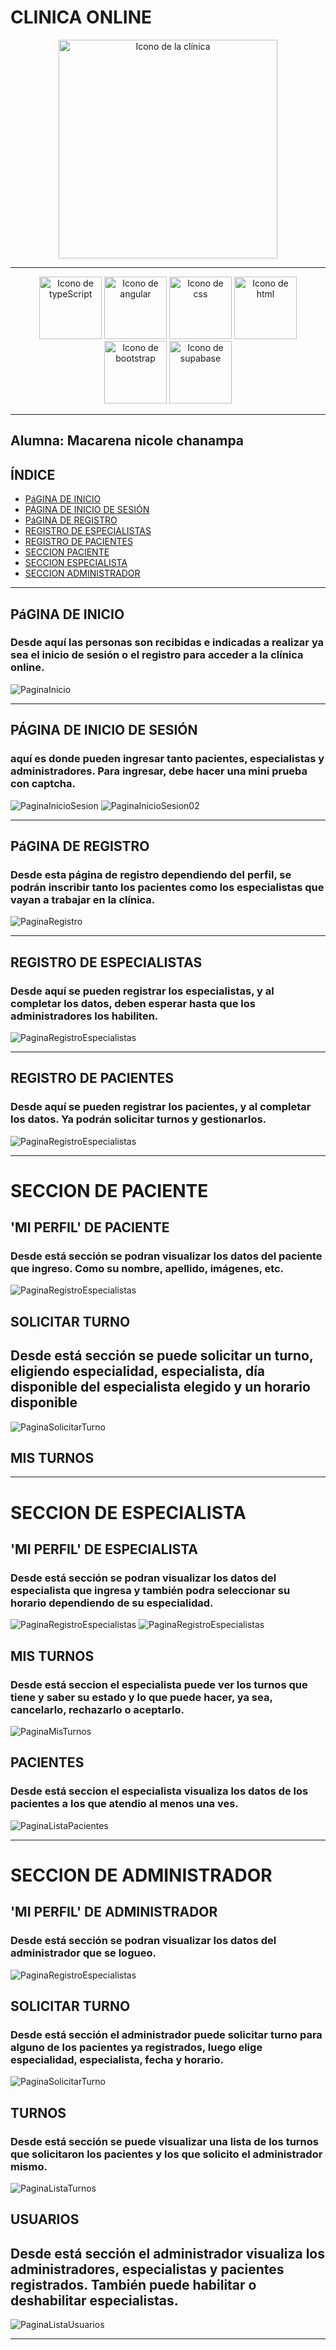 # CLINICA ONLINE
<p align="center">
    <img src="https://i.postimg.cc/59z68LyS/55-sin-t-tulo-1.png" width="350" height="350" alt="Icono de la clínica">
</p>

---

<p align="center">
    <img src="./src/assets/typeScript_icono.png" width="100" height="100" alt="Icono de typeScript">
    <img src="./src/assets/angular_icono.png" width="100" height="auto" alt="Icono de angular">
    <img src="./src/assets/css_icono.png" width="100" height="auto" alt="Icono de css">
    <img src="./src/assets/html_icono.png" width="100" height="auto" alt="Icono de html">
    <img src="./src/assets/bootstrap_icono.png" width="100" height="auto" alt="Icono de bootstrap">
    <img src="./src/assets/supabase_icono.png" width="100" height="auto" alt="Icono de supabase">
</p>

---

## Alumna: Macarena nicole chanampa 

## ÍNDICE
- [PáGINA DE INICIO](#paginaInicio)
- [PÁGINA DE INICIO DE SESIÓN](#paginaInicioSesion)
- [PáGINA DE REGISTRO](#paginaRegistro)
- [REGISTRO DE ESPECIALISTAS](#registroEspecialistas)
- [REGISTRO DE PACIENTES](#registroPacientes)
- [SECCION PACIENTE](#seccionPaciente)
- [SECCION ESPECIALISTA](#seccionEspecialista)
- [SECCION ADMINISTRADOR](#seccionAdministrador)

---

## PáGINA DE INICIO

### Desde aquí las personas son recibidas e indicadas a realizar ya sea el inicio de sesión o el registro para acceder a la clínica online.
![PaginaInicio](./src/assets/pagina_de_inicio.png)

---

## PÁGINA DE INICIO DE SESIÓN

### aquí es donde pueden ingresar tanto pacientes, especialistas y administradores. Para ingresar, debe hacer una mini prueba con captcha.
![PaginaInicioSesion](./src/assets/pagina_inicio_de_sesion.png)
![PaginaInicioSesion02](./src/assets/pagina_inicio_de_sesion_02.png)

---

## PáGINA DE REGISTRO

### Desde esta página de registro dependiendo del perfil, se podrán inscribir tanto los pacientes como los especialistas que vayan a trabajar en la clínica.
![PaginaRegistro](./src/assets/pagina_de_registro.png)

---

## REGISTRO DE ESPECIALISTAS

### Desde aquí se pueden registrar los especialistas, y al completar los datos, deben esperar hasta que los administradores los habiliten.
![PaginaRegistroEspecialistas](./src/assets/registro_especialista.png)

---

## REGISTRO DE PACIENTES

### Desde aquí se pueden registrar los pacientes, y al completar los datos. Ya podrán solicitar turnos y gestionarlos.
![PaginaRegistroEspecialistas](./src/assets/registro_paciente.png)

---

# SECCION DE PACIENTE

## 'MI PERFIL' DE PACIENTE

### Desde está sección se podran visualizar los datos del paciente que ingreso. Como su nombre, apellido, imágenes, etc.
![PaginaRegistroEspecialistas](./src/assets/perfil_paciente.png)

## SOLICITAR TURNO
## Desde está sección se puede solicitar un turno, eligiendo especialidad, especialista, día disponible del especialista elegido y un horario disponible
![PaginaSolicitarTurno](./src/assets/paciente_solicitar_turno_g.gif)

## MIS TURNOS


---

# SECCION DE ESPECIALISTA

## 'MI PERFIL' DE ESPECIALISTA
### Desde está sección se podran visualizar los datos del especialista que ingresa y también podra seleccionar su horario dependiendo de su especialidad.
![PaginaRegistroEspecialistas](./src/assets/perfil_especialista.png)
![PaginaRegistroEspecialistas](./src/assets/perfil_especialista_02.png)

## MIS TURNOS
### Desde está seccion el especialista puede ver los turnos que tiene y saber su estado y lo que puede hacer, ya sea, cancelarlo, rechazarlo o aceptarlo.
![PaginaMisTurnos](./src/assets/especialista_turnos.png)

## PACIENTES
### Desde está seccion el especialista visualiza los datos de los pacientes a los que atendio al menos una ves.
![PaginaListaPacientes](./src/assets/especialista_pacientes.png)

---

# SECCION DE ADMINISTRADOR

## 'MI PERFIL' DE ADMINISTRADOR

### Desde está sección se podran visualizar los datos del administrador que se logueo.
![PaginaRegistroEspecialistas](./src/assets/perfil_administrador.png)

## SOLICITAR TURNO

### Desde está sección el administrador puede solicitar turno para alguno de los pacientes ya registrados, luego elige especialidad, especialista, fecha y horario.
![PaginaSolicitarTurno](./src/assets/Adm_solicitar_turno.gif)

## TURNOS

### Desde está sección se puede visualizar  una lista de los turnos que solicitaron los pacientes y los que solicito el administrador mismo.
![PaginaListaTurnos](./src/assets/adm_turnos.png)

## USUARIOS

## Desde está sección el administrador visualiza los administradores, especialistas y pacientes registrados. También puede habilitar o deshabilitar especialistas.
![PaginaListaUsuarios](./src/assets/adm_usuarios.gif)

---
